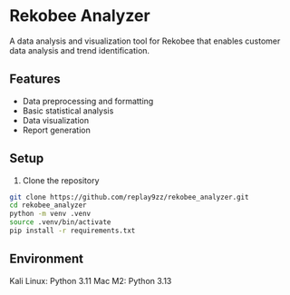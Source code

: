 # Rekobee Analyzer

A data analysis and visualization tool for Rekobee that enables customer data analysis and trend identification.

## Features

- Data preprocessing and formatting
- Basic statistical analysis
- Data visualization
- Report generation

## Setup

1. Clone the repository
```bash
git clone https://github.com/replay9zz/rekobee_analyzer.git
cd rekobee_analyzer
python -m venv .venv
source .venv/bin/activate
pip install -r requirements.txt
```

## Environment
Kali Linux: Python 3.11
Mac M2: Python 3.13

 